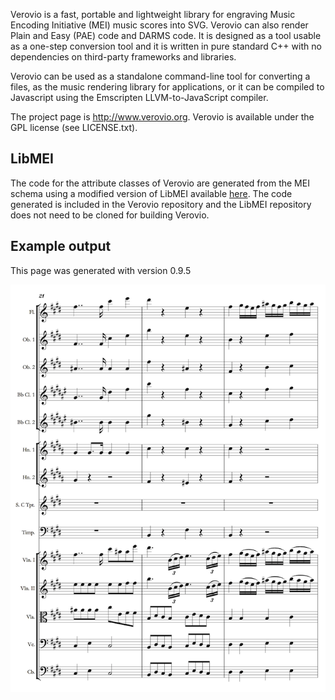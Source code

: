 Verovio is a fast, portable and lightweight library for engraving Music Encoding Initiative (MEI) music scores into SVG. Verovio can also render Plain and Easy (PAE) code and DARMS code. It is designed as a tool usable as a one-step conversion tool and it is written in pure standard C++ with no dependencies on third-party frameworks and libraries.

Verovio can be used as a standalone command-line tool for converting a files, as the music rendering library for applications, or it can be compiled to Javascript using the Emscripten LLVM-to-JavaScript compiler.

The project page is http://www.verovio.org. Verovio is available under the GPL license (see LICENSE.txt).

LibMEI
------

The code for the attribute classes of Verovio are generated from the MEI schema using a modified version of LibMEI available [here](https://github.com/rism-ch/libmei). The code generated is included in the Verovio repository and the LibMEI repository does not need to be cloned for building Verovio.

Example output
--------------

This page was generated with version 0.9.5

![Example page](/images/page.png)
